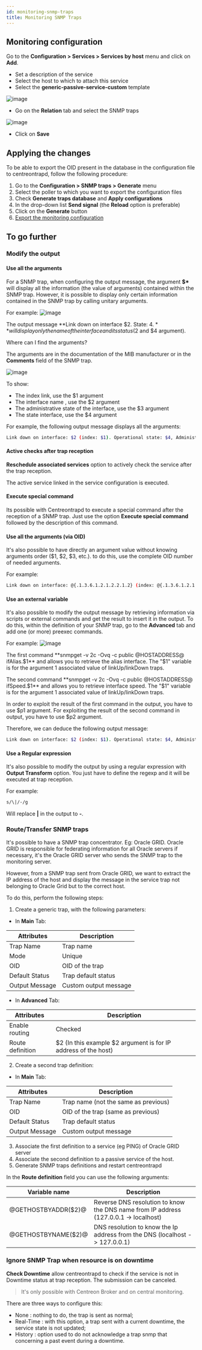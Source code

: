 ```yaml
---
id: monitoring-snmp-traps
title: Monitoring SNMP Traps
---
```


## Monitoring configuration

Go to the **Configuration \> Services \> Services by host** menu and click on **Add**.

* Set a description of the service
* Select the host to which to attach this service
* Select the **generic-passive-service-custom** template

![image](assets/configuration/06createpassiveservice.png)

* Go on the **Relation** tab and select the SNMP traps

![image](assets/configuration/06servicetrapsrelation.png)

* Click on **Save**

## Applying the changes

To be able to export the OID present in the database in the configuration file to centreontrapd, follow the following procedure:

1. Go to the **Configuration \> SNMP traps \> Generate** menu
2. Select the poller to which you want to export the configuration files
3. Check **Generate traps database** and **Apply configurations**
4. In the drop-down list **Send signal** (the **Reload** option is preferable)
5. Click on the **Generate** button
6. [Export the monitoring configuration](deploy)

## To go further

### Modify the output

#### Use all the arguments

For a SNMP trap, when configuring the output message, the argument **$\*** will display all the information (the value of
arguments) contained within the SNMP trap. However, it is possible to display only certain information contained in the
SNMP trap by calling unitary arguments.

For example:
![image](assets/configuration/06servicetrapsrelation.png)

The output message **Link down on interface $2. State: $4.** will display only the name of the interface and its status
($2 and $4 argument).

Where can I find the arguments?

The arguments are in the documentation of the MIB manufacturer or in the **Comments** field of the SNMP trap.

![image](assets/configuration/klinkcomment.png)

To show:

* The index link, use the $1 argument
* The interface name , use the $2 argument
* The administrative state of the interface, use the $3 argument
* The state interface, use the $4 argument

For example, the following output message displays all the arguments:
```Bash
Link down on interface: $2 (index: $1). Operational state: $4, Administration state: $3
```

#### Active checks after trap reception

**Reschedule associated services** option to actively check the service after the trap reception.

The active service linked in the service configuration is executed.

#### Execute special command

Its possible with Centreontrapd to execute a special command after the reception of a SNMP trap. Just use the option
**Execute special command** followed by the description of this command.

#### Use all the arguments (via OID)

It's also possible to have directly an argument value without knowing arguments order ($1, $2, $3, etc.). to do this,
use the complete OID number of needed arguments.

For example:
```Bash
Link down on interface: @{.1.3.6.1.2.1.2.2.1.2} (index: @{.1.3.6.1.2.1.2.2.1.1}). Operational state: @{.1.3.6.1.2.1.2.2.1.8}, Administration state: @{.1.3.6.1.2.1.2.2.1.7}
```

#### Use an external variable

It's also possible to modify the output message by retrieving information via scripts or external commands and get the
result to insert it in the output.
To do this, within the definition of your SNMP trap, go to the **Advanced** tab and add one (or more) preexec commands.

For example:
![image](assets/configuration/kpreexec.png)

The first command **snmpget -v 2c -Ovq -c public @HOSTADDRESS@ ifAlias.$1** and allows you to retrieve the alias
interface. The "$1" variable is for the argument 1 associated value of linkUp/linkDown traps.

The second command **snmpget -v 2c -Ovq -c public @HOSTADDRESS@ ifSpeed.$1** and allows you to retrieve interface speed.
The "$1" variable is for the argument 1 associated value of linkUp/linkDown traps.

In order to exploit the result of the first command in the output, you have to use $p1 argument. For exploiting the
result of the second command in output, you have to use $p2 argument.

Therefore, we can deduce the following output message:
```Bash
Link down on interface: $2 (index: $1). Operational state: $4, Administration state: $3, Alias : $p1, Speed : $p2
```

#### Use a Regular expression

It's also possible to modify the output by using a regular expression with **Output Transform** option. You just have
to define the regexp and it will be executed at trap reception.

For example:
```Bash
s/\|/-/g
```

Will replace **|** in the output to **-**.

### Route/Transfer SNMP traps

It's possible to have a SNMP trap concentrator. Eg: Oracle GRID.
Oracle GRID is responsible for federating information for all Oracle servers if necessary, it's the Oracle GRID server who sends the SNMP trap to the monitoring server.

However, from a SNMP trap sent from Oracle GRID, we want to extract the IP address of the host and display the message in the service trap not belonging to Oracle Grid but to the correct host.

To do this, perform the following steps:

1. Create a generic trap, with the following parameters:

* In **Main** Tab:

| Attributes                        | Description                                |
|-----------------------------------|--------------------------------------------|
| Trap Name                         | Trap name                                  |
| Mode                              | Unique                                     |
| OID                               | OID of the trap                            |
| Default Status                    | Trap default status                        |
| Output Message                    | Custom output message                      |

* In **Advanced** Tab:

| Attributes                        | Description                                                    |
|-----------------------------------|----------------------------------------------------------------|
| Enable routing                    | Checked                                                        |
| Route definition                  | $2 (In this example $2 argument is for IP address of the host) |

2. Create a second trap definition:

* In **Main** Tab:

| Attributes                        | Description                                |
|-----------------------------------|--------------------------------------------|
| Trap Name                         | Trap name (not the same as previous)       |
| OID                               | OID of the trap (same as previous)         |
| Default Status                    | Trap default status                        |
| Output Message                    | Custom output message                      |

3. Associate the first definition to a service (eg PING) of Oracle GRID server
4. Associate the second definition to a passive service of the host.
5. Generate SNMP traps definitions and restart centreontrapd

In the **Route definition** field you can use the following arguments:

|   Variable name      |   Description                                                                        |
|----------------------|--------------------------------------------------------------------------------------|
| @GETHOSTBYADDR($2)@  | Reverse DNS resolution to know the DNS name from IP address (127.0.0.1 -> localhost) |
| @GETHOSTBYNAME($2)@  | DNS resolution to know the Ip address from the DNS (localhost -> 127.0.0.1)          |

### Ignore SNMP Trap when resource is on downtime

**Check Downtime** allow centreontrapd to check if the service is not in Downtime status at trap reception. The
submission can be canceled.

> It's only possible with Centreon Broker and on central monitoring.

There are three ways to configure this:

* None : nothing to do, the trap is sent as normal;
* Real-Time : with this option, a trap sent with a current downtime, the service state is not updated;
* History : option used to do not acknowledge a trap snmp that concerning a past event during a downtime.
